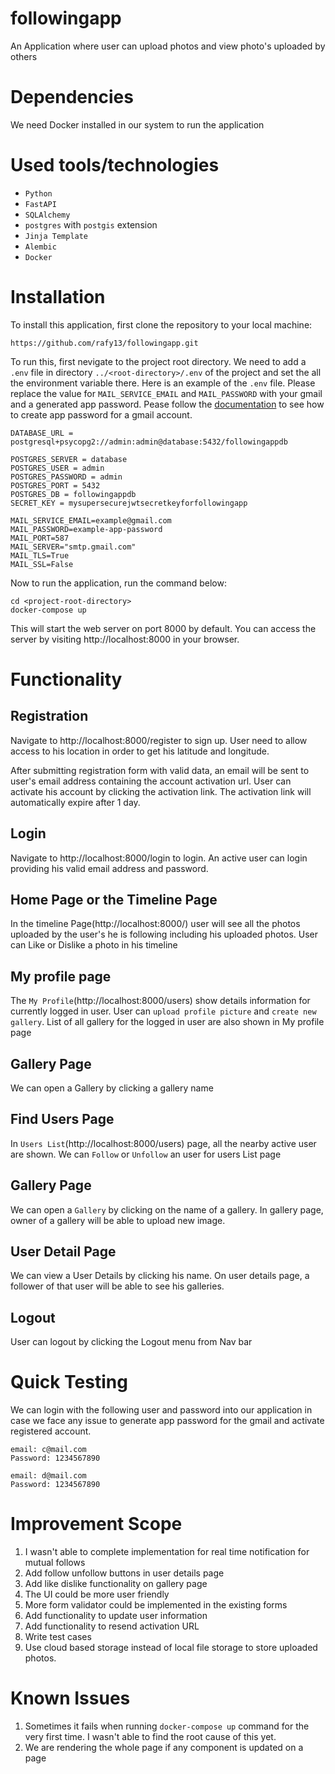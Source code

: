 # followingapp
An Application where user can upload photos and view photo's uploaded by others

# Dependencies
We need Docker installed in our system to run the application

# Used tools/technologies
* `Python`
* `FastAPI`
* `SQLAlchemy`
* `postgres` with `postgis` extension
* `Jinja Template`
* `Alembic`
* `Docker`

# Installation
To install this application, first clone the repository to your local machine:

```
https://github.com/rafy13/followingapp.git
```
To run this, first nevigate to the project root directory. We need to add a `.env` file in directory `../<root-directory>/.env` of the project and set the all the environment variable there. Here is an example of the `.env` file. Please replace the value for `MAIL_SERVICE_EMAIL` and `MAIL_PASSWORD` with your gmail and a generated app password. Pease follow the [documentation](https://support.google.com/accounts/answer/185833?hl=en) to see how to create app password for a gmail account.

```
DATABASE_URL = postgresql+psycopg2://admin:admin@database:5432/followingappdb

POSTGRES_SERVER = database
POSTGRES_USER = admin
POSTGRES_PASSWORD = admin
POSTGRES_PORT = 5432
POSTGRES_DB = followingappdb
SECRET_KEY = mysupersecurejwtsecretkeyforfollowingapp

MAIL_SERVICE_EMAIL=example@gmail.com
MAIL_PASSWORD=example-app-password
MAIL_PORT=587
MAIL_SERVER="smtp.gmail.com"
MAIL_TLS=True
MAIL_SSL=False
```

Now to run the application, run the command below: 

```
cd <project-root-directory>
docker-compose up
```
This will start the web server on port 8000 by default. You can access the server by visiting http://localhost:8000 in your browser.

# Functionality
## Registration
Navigate to http://localhost:8000/register to sign up. User need to allow access to his location in order to get his latitude and longitude.

After submitting registration form with valid data, an email will be sent to user's email address containing the account activation url. User can activate his account by clicking the activation link. The activation link will automatically expire after 1 day.

## Login
Navigate to http://localhost:8000/login to login. An active user can login providing his valid email address and password.

## Home Page or the Timeline Page
In the timeline Page(http://localhost:8000/) user will see all the photos uploaded by the user's he is following including his uploaded photos. User can Like or Dislike a photo in his timeline

## My profile page
The `My Profile`(http://localhost:8000/users) show details information for currently logged in user. User can `upload profile picture` and `create new gallery`. List of all gallery for the logged in user are also shown in My profile page

## Gallery Page
We can open a Gallery by clicking a gallery name

## Find Users Page
In `Users List`(http://localhost:8000/users) page, all the nearby active user are shown. We can `Follow` or `Unfollow` an user for users List page

## Gallery Page
We can open a `Gallery` by clicking on the name of a gallery. In gallery page, owner of a gallery will be able to upload new image.

## User Detail Page
We can view a User Details by clicking his name. On user details page, a follower of that user will be able to see his galleries.

## Logout
User can logout by clicking the Logout menu from Nav bar

# Quick Testing
We can login with the following user and password into our application in case we face any issue to generate app password for the gmail and activate registered account.
```
email: c@mail.com
Password: 1234567890

email: d@mail.com
Password: 1234567890
```

# Improvement Scope
1. I wasn't able to complete implementation for real time notification for mutual follows
2. Add follow unfollow buttons in user details page
3. Add like dislike functionality on gallery page
4. The UI could be more user friendly
5. More form validator could be implemented in the existing forms
6. Add functionality to update user information
7. Add functionality to resend activation URL
8. Write test cases
9. Use cloud based storage instead of local file storage to store uploaded photos.

# Known Issues
1. Sometimes it fails when running `docker-compose up` command for the very first time. I wasn't able to find the root cause of this yet.
2. We are rendering the whole page if any component is updated on a page
